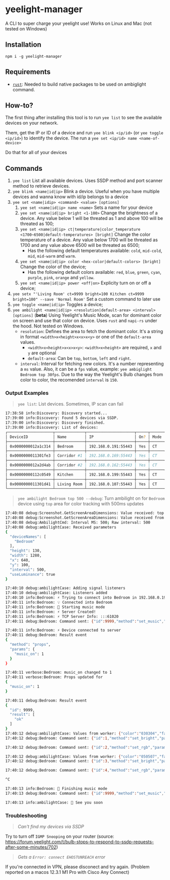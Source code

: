 # yeelight-manager

A CLI to super charge your yeelight use! Works on Linux and Mac (not tested on Windows)

## Installation

`npm i -g yeelight-manager`

## Requirements

 - [`rust`](https://www.rust-lang.org/): Needed to build native packages to be used on ambiglight command.

## How-to?

The first thing after installing this tool is to run `yee list` to see the available devices on your network.

Them, get the IP or ID of a device and run `yee blink <ip/id>` (or `yee toggle <ip/id>`) to identify the device. The run a `yee set <ip/id> name <name-of-device>`

Do that for all of your devices

## Commands

1. `yee list` List all available devices. Uses SSDP method and port scanner method to retrieve devices.
1. `yee blink <name|id|ip>` Blink a device. Useful when you have multiple devices and wanna know with id/ip belongs to a device
2. `yee set <name|idip> <command> <value> [options]`
   1. `yee set <name|id|ip> name <name>` Sets a name for your device
   2. `yee set <name|id|ip> bright <1-100>` Change the brightness of a device. Any value below 1 will be threated as 1 and above 100 will be threated as 100;
   3. `yee set <name|id|ip> ct|temperature|color_temperature <1700~6500|default-temperatures> [bright]` Change the color temperature of a device. Any value below 1700 will be threated as 1700 and any value above 6500 will be threated as 6500;
      - Has the following default temperatures available: `cold`, `mid-cold`, `mid`, `mid-warm` and `warm`.
   4. `yee set <name|id|ip> color <hex-color|default-colors> [bright]` Change the color of the device;
      - Has the following default colors available: `red`, `blue`, `green`, `cyan`, `purple`, `pink`, `orange` and `yellow`.
   5. `yee set <name|id|ip> power <off|on>` Explicity turn on or off a device;
3. `yee setx "'Living Room' ct=9999 bright=100 Kitchen ct=9999 bright=100" --save 'Normal Room'` Set a custom command to later use
4. `yee toggle <name|id|ip>` Toggles a device;
5.  `yee ambilight <name|id|ip> <resolution|default-area> <interval> [options]` (**beta**) Using Yeelight's Music Mode, scan for dominant color on screen and use that color on device. Uses `rust` and `napi-rs` under the hood. Not tested on Windows.
    - `resolution`: Defines the area to fetch the dominant color. It's a string in format `<width>x<height>x<x>x<y>` or one of the `default-area` values.
      - `<width>x<height>x<x>x<y>`: `<width>x<height>` are required, `x` and `y` are optional
      - `default-area`: Can be `top`, `bottom`, `left` and `right`.
    - `interval`: Interval for fetching new colors. It's a number representing a `ms` value. Also, it can be a `fps` value, example: `yee ambiglight Bedroom top 30fps`. Due to the way the Yeelight's Bulb changes from color to color, the recomended `interval` is `150`.

### Output Examples
> `yee list`: List devices. Sometimes, IP scan can fail
```sh
17:38:58 info:Discovery: Discovery started...
17:39:00 info:Discovery: Found 5 devices via SSDP.
17:39:00 info:Discovery: Discovery finished.
17:39:00 info:Discovery: List of devices:
┌────────────────────┬─────────────┬─────────────────────┬─────┬──────┬───────┬────────────┐
│ DeviceID           │ Name        │ IP                  │ On? │ Mode │ Value │ Brightness │
├────────────────────┼─────────────┼─────────────────────┼─────┼──────┼───────┼────────────┤
│ 0x0000000012a1c314 │ Bedroom     │ 192.168.0.191:55443 │ Yes │ CT   │ 1700  │ 50         │
├────────────────────┼─────────────┼─────────────────────┼─────┼──────┼───────┼────────────┤
│ 0x0000000011301fe3 │ Corridor #1 │ 192.168.0.169:55443 │ Yes │ CT   │ 1700  │ 26         │
├────────────────────┼─────────────┼─────────────────────┼─────┼──────┼───────┼────────────┤
│ 0x0000000012a2d4ab │ Corridor #2 │ 192.168.0.162:55443 │ Yes │ CT   │ 5244  │ 29         │
├────────────────────┼─────────────┼─────────────────────┼─────┼──────┼───────┼────────────┤
│ 0x00000000112c0549 │ Kitchen     │ 192.168.0.199:55443 │ Yes │ CT   │ 2001  │ 100        │
├────────────────────┼─────────────┼─────────────────────┼─────┼──────┼───────┼────────────┤
│ 0x0000000011301d41 │ Living Room │ 192.168.0.107:55443 │ Yes │ CT   │ 4710  │ 100        │
└────────────────────┴─────────────┴─────────────────────┴─────┴──────┴───────┴────────────┘
```

> `yee ambilight Bedroom top 500 --debug`: Turn ambilight on for `Bedroom` device using `top` area for color tracking with 500ms updates
```sh
17:40:08 debug:Screenshot.GetScreenAreaDimensions: Value received: top
17:40:08 debug:Screenshot.GetScreenAreaDimensions: Value received from rust: 2560 x 1080
17:40:08 debug:AmbilightCmd: Interval MS: 500; Raw interval: 500
17:40:08 debug:ambilightCase: Received parameters
{
  "deviceNames": [
    "Bedroom"
  ],
  "height": 130,
  "width": 1280,
  "x": 640,
  "y": 100,
  "interval": 500,
  "useLuminance": true
}

17:40:10 debug:ambilightCase: Adding signal listeners
17:40:10 debug:ambilightCase: Listeners added
17:40:10 info:Bedroom: ⚡ Trying to connect into Bedroom in 192.168.0.191:55443
17:40:11 info:Bedroom: 💡 Connected into Bedroom
17:40:11 info:Bedroom: 📀 Starting music mode
17:40:11 info:Bedroom: ⚡ Server Created!
17:40:11 info:Bedroom: ⚡ TCP Server Info: :::61020
17:40:11 debug:Bedroom: Command sent: {"id":9999,"method":"set_music","params":[1,"192.168.0.104",61020]}

17:40:11 info:Bedroom: ⚡ Device connected to server
17:40:11 debug:Bedroom: Result event
{
  "method": "props",
  "params": {
    "music_on": 1
  }
}

17:40:11 verbose:Bedroom: music_on changed to 1
17:40:11 verbose:Bedroom: Props updated for
{
  "music_on": 1
}

17:40:11 debug:Bedroom: Result event
{
  "id": 9999,
  "result": [
    "ok"
  ]
}
17:40:12 debug:ambilightCase: Values from worker: {"color":"030304","factor":0.8627451062202454,"luminance":1.2047842741012573}
17:40:12 debug:Bedroom: Command sent: {"id":1,"method":"set_bright","params":[1.2047842741012573,"smooth",500]}

17:40:12 debug:Bedroom: Command sent: {"id":2,"method":"set_rgb","params":[197380,"smooth",500]}

17:40:12 debug:ambilightCase: Values from worker: {"color":"050507","factor":0.8784313797950745,"luminance":2.017411708831787}
17:40:12 debug:Bedroom: Command sent: {"id":3,"method":"set_bright","params":[2.017411708831787,"smooth",500]}

17:40:12 debug:Bedroom: Command sent: {"id":4,"method":"set_rgb","params":[328967,"smooth",500]}

^C

17:40:13 info:Bedroom: 📀 Finishing music mode
17:40:13 debug:Bedroom: Command sent: {"id":9999,"method":"set_music","params":[0,"192.168.0.104",61020]}

17:40:13 info:ambilightCase: 🦄 See you soon
```

### Troubleshooting

> *Can't find my devices via SSDP*

Try to turn off `IGMP Snooping` on your router (source: https://forum.yeelight.com/t/bulb-stops-to-respond-to-ssdp-requests-after-some-minutes/702)

> *Gets a `Error: connect EHOSTUNREACH` error*

If you're connected in VPN, please disconect and try again. (Problem reported on a macos 12.3.1 M1 Pro with Cisco Any Connect)